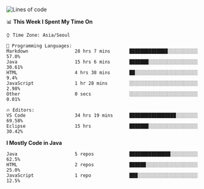 <!--START_SECTION:waka-->
![Lines of code](https://img.shields.io/badge/From%20Hello%20World%20I%27ve%20Written-273124%20lines%20of%20code-blue)

📊 **This Week I Spent My Time On** 

```text
⌚︎ Time Zone: Asia/Seoul

💬 Programming Languages: 
Markdown                 28 hrs 7 mins       ██████████████░░░░░░░░░░░   57.0% 
Java                     15 hrs 6 mins       ███████░░░░░░░░░░░░░░░░░░   30.61% 
HTML                     4 hrs 38 mins       ██░░░░░░░░░░░░░░░░░░░░░░░   9.4% 
JavaScript               1 hr 28 mins        ░░░░░░░░░░░░░░░░░░░░░░░░░   2.98% 
Other                    0 secs              ░░░░░░░░░░░░░░░░░░░░░░░░░   0.01%

🔥 Editors: 
VS Code                  34 hrs 19 mins      █████████████████░░░░░░░░   69.58% 
Eclipse                  15 hrs              ███████░░░░░░░░░░░░░░░░░░   30.42%

```

**I Mostly Code in Java** 

```text
Java                     5 repos             ███████████████░░░░░░░░░░   62.5% 
HTML                     2 repos             ██████░░░░░░░░░░░░░░░░░░░   25.0% 
JavaScript               1 repo              ███░░░░░░░░░░░░░░░░░░░░░░   12.5%

```



<!--END_SECTION:waka-->
<!--
**cgkim449/cgkim449** is a ✨ _special_ ✨ repository because its `README.md` (this file) appears on your GitHub profile.

Here are some ideas to get you started:

- 🔭 I’m currently working on ...
- 🌱 I’m currently learning ...
- 👯 I’m looking to collaborate on ...
- 🤔 I’m looking for help with ...
- 💬 Ask me about ...
- 📫 How to reach me: ...
- 😄 Pronouns: ...
- ⚡ Fun fact: ...
-->
